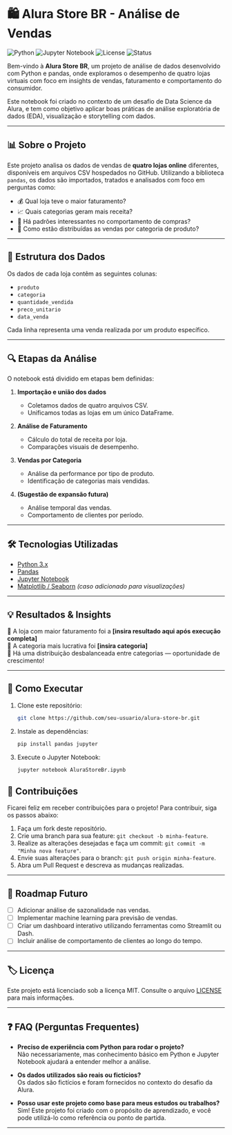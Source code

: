 # 🛍️ Alura Store BR - Análise de Vendas

![Python](https://img.shields.io/badge/Python-3.x-blue)
![Jupyter Notebook](https://img.shields.io/badge/Jupyter-Notebook-orange)
![License](https://img.shields.io/badge/License-MIT-green)
![Status](https://img.shields.io/badge/Status-Em%20Desenvolvimento-yellow)

Bem-vindo à **Alura Store BR**, um projeto de análise de dados desenvolvido com Python e pandas, onde exploramos o desempenho de quatro lojas virtuais com foco em insights de vendas, faturamento e comportamento do consumidor.

Este notebook foi criado no contexto de um desafio de Data Science da Alura, e tem como objetivo aplicar boas práticas de análise exploratória de dados (EDA), visualização e storytelling com dados.

---

## 📊 Sobre o Projeto

Este projeto analisa os dados de vendas de **quatro lojas online** diferentes, disponíveis em arquivos CSV hospedados no GitHub. Utilizando a biblioteca `pandas`, os dados são importados, tratados e analisados com foco em perguntas como:

- 💰 Qual loja teve o maior faturamento?
- 📈 Quais categorias geram mais receita?
- 🧠 Há padrões interessantes no comportamento de compras?
- 🛒 Como estão distribuídas as vendas por categoria de produto?

---

## 📁 Estrutura dos Dados

Os dados de cada loja contêm as seguintes colunas:

- `produto`
- `categoria`
- `quantidade_vendida`
- `preco_unitario`
- `data_venda`

Cada linha representa uma venda realizada por um produto específico.

---

## 🔍 Etapas da Análise

O notebook está dividido em etapas bem definidas:

1. **Importação e união dos dados**
   - Coletamos dados de quatro arquivos CSV.
   - Unificamos todas as lojas em um único DataFrame.

2. **Análise de Faturamento**
   - Cálculo do total de receita por loja.
   - Comparações visuais de desempenho.

3. **Vendas por Categoria**
   - Análise da performance por tipo de produto.
   - Identificação de categorias mais vendidas.

4. **(Sugestão de expansão futura)**
   - Análise temporal das vendas.
   - Comportamento de clientes por período.

---

## 🛠️ Tecnologias Utilizadas

- [Python 3.x](https://www.python.org/)
- [Pandas](https://pandas.pydata.org/)
- [Jupyter Notebook](https://jupyter.org/)
- [Matplotlib / Seaborn](https://matplotlib.org/) *(caso adicionado para visualizações)*

---

## 💡 Resultados & Insights

🔹 A loja com maior faturamento foi a **[insira resultado aqui após execução completa]**  
🔹 A categoria mais lucrativa foi **[insira categoria]**  
🔹 Há uma distribuição desbalanceada entre categorias — oportunidade de crescimento!

---

## 🚀 Como Executar

1. Clone este repositório:
   ```bash
   git clone https://github.com/seu-usuario/alura-store-br.git

2. Instale as dependências:
   ```bash
   pip install pandas jupyter
   
3. Execute o Jupyter Notebook:
   ```bash
   jupyter notebook AluraStoreBr.ipynb

## 🤝 Contribuições

Ficarei feliz em receber contribuições para o projeto! Para contribuir, siga os passos abaixo:

1. Faça um fork deste repositório.
2. Crie uma branch para sua feature: `git checkout -b minha-feature`.
3. Realize as alterações desejadas e faça um commit: `git commit -m "Minha nova feature"`.
4. Envie suas alterações para o branch: `git push origin minha-feature`.
5. Abra um Pull Request e descreva as mudanças realizadas.

---

## 📅 Roadmap Futuro

- [ ] Adicionar análise de sazonalidade nas vendas.
- [ ] Implementar machine learning para previsão de vendas.
- [ ] Criar um dashboard interativo utilizando ferramentas como Streamlit ou Dash.
- [ ] Incluir análise de comportamento de clientes ao longo do tempo.

---

## 🏷️ Licença

Este projeto está licenciado sob a licença MIT. Consulte o arquivo [LICENSE](./LICENSE) para mais informações.

---

## ❓ FAQ (Perguntas Frequentes)

- **Preciso de experiência com Python para rodar o projeto?**  
  Não necessariamente, mas conhecimento básico em Python e Jupyter Notebook ajudará a entender melhor a análise.

- **Os dados utilizados são reais ou fictícios?**  
  Os dados são fictícios e foram fornecidos no contexto do desafio da Alura.

- **Posso usar este projeto como base para meus estudos ou trabalhos?**  
  Sim! Este projeto foi criado com o propósito de aprendizado, e você pode utilizá-lo como referência ou ponto de partida.

---
